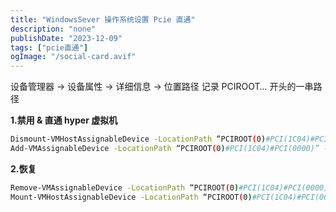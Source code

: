```yaml
---
title: "WindowsSever 操作系统设置 Pcie 直通"
description: "none"
publishDate: "2023-12-09"
tags: ["pcie直通"]
ogImage: "/social-card.avif"
---
```


<!-- more --> 
设备管理器 -> 设备属性 -> 详细信息 -> 位置路径
记录 PCIROOT… 开头的一串路径

**1.禁用 & 直通 hyper 虚拟机**
```sh
Dismount-VMHostAssignableDevice -LocationPath “PCIROOT(0)#PCI(1C04)#PCI(0000)” -Force
Add-VMAssignableDevice -LocationPath “PCIROOT(0)#PCI(1C04)#PCI(0000)” -VMName “ikuai”
```
**2.恢复**
```sh
Remove-VMAssignableDevice -LocationPath “PCIROOT(0)#PCI(1C04)#PCI(0000)” -VMName “ikuai”
Mount-VMHostAssignableDevice -LocationPath “PCIROOT(0)#PCI(1C04)#PCI(0000)”
```
